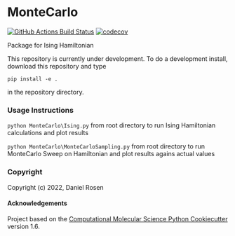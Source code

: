 MonteCarlo
==============================
[//]: # (Badges)
[![GitHub Actions Build Status](https://github.com/DRosen766/MonteCarlo/workflows/CI/badge.svg)](https://github.com/REPLACE_WITH_OWNER_ACCOUNT/MonteCarlo/actions?query=workflow%3ACI)
[![codecov](https://codecov.io/gh/DRosen766/MonteCarlo/branch/master/graph/badge.svg)](https://codecov.io/gh/REPLACE_WITH_OWNER_ACCOUNT/MonteCarlo/branch/master)


Package for Ising Hamiltonian

This repository is currently under development. To do a development install, download this repository and type

`pip install -e .`

in the repository directory.

### Usage Instructions

`python MonteCarlo\Ising.py` from root directory to run Ising Hamiltonian calculations and plot results

`python MonteCarlo\MonteCarloSampling.py` from root directory to run MonteCarlo Sweep on Hamiltonian and plot results agains actual values

### Copyright

Copyright (c) 2022, Daniel Rosen


#### Acknowledgements
 
Project based on the 
[Computational Molecular Science Python Cookiecutter](https://github.com/molssi/cookiecutter-cms) version 1.6.
